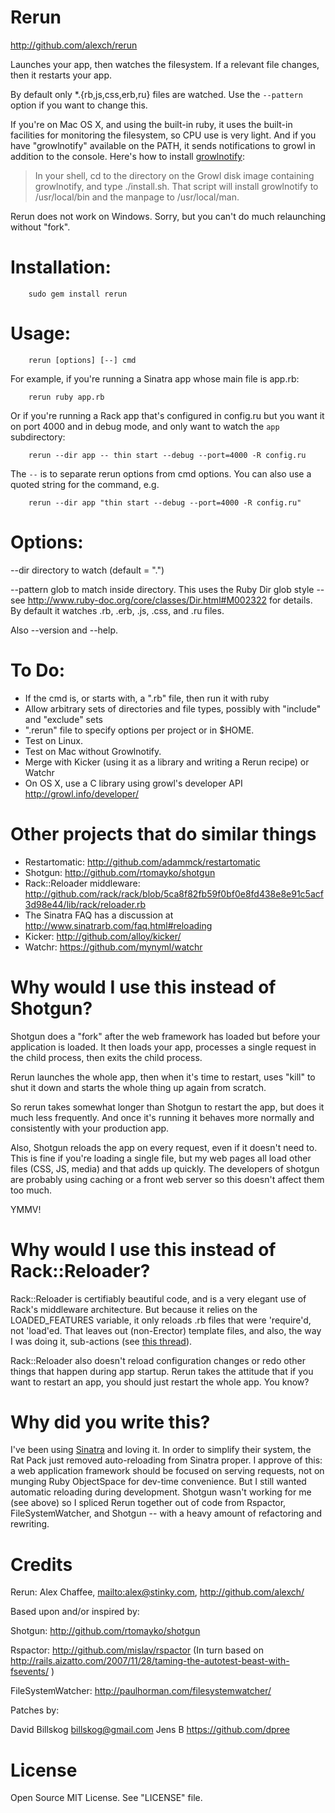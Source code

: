 # Rerun

<http://github.com/alexch/rerun>

Launches your app, then watches the filesystem. If a relevant file
changes, then it restarts your app.

By default only *.{rb,js,css,erb,ru} files are watched. Use the
`--pattern` option if you want to change this.

If you're on Mac OS X, and using the built-in ruby,
it uses the built-in facilities for monitoring
the filesystem, so CPU use is very light. And if you have "growlnotify"
available on the PATH, it sends notifications to growl in addition to
the console. Here's how to install
[growlnotify](http://growl.info/documentation/growlnotify.php):

>    In your shell, cd to the directory on the Growl disk image
>    containing growlnotify, and type ./install.sh. That script
>    will install growlnotify to /usr/local/bin and the manpage
>    to /usr/local/man.

Rerun does not work on Windows. Sorry, but you can't do much relaunching
without "fork".

# Installation:

        sudo gem install rerun

# Usage: 

        rerun [options] [--] cmd

For example, if you're running a Sinatra app whose main file is
app.rb:

        rerun ruby app.rb
        
Or if you're running a Rack app that's configured in config.ru
but you want it on port 4000 and in debug mode, and only want to watch
the `app` subdirectory:

        rerun --dir app -- thin start --debug --port=4000 -R config.ru
        
The `--` is to separate rerun options from cmd options. You can also 
use a quoted string for the command, e.g.

        rerun --dir app "thin start --debug --port=4000 -R config.ru"

# Options:

--dir directory to watch (default = ".")

--pattern glob to match inside directory. This uses the Ruby Dir glob style -- see <http://www.ruby-doc.org/core/classes/Dir.html#M002322> for details. 
By default it watches .rb, .erb, .js, .css, and .ru files.

Also --version and --help.

# To Do:

* If the cmd is, or starts with, a ".rb" file, then run it with ruby
* Allow arbitrary sets of directories and file types, possibly with "include" and "exclude" sets
* ".rerun" file to specify options per project or in $HOME.
* Test on Linux.
* Test on Mac without Growlnotify.
* Merge with Kicker (using it as a library and writing a Rerun recipe) or Watchr
* On OS X, use a C library using growl's developer API <http://growl.info/developer/>

# Other projects that do similar things

* Restartomatic: <http://github.com/adammck/restartomatic>
* Shotgun: <http://github.com/rtomayko/shotgun>
* Rack::Reloader middleware: <http://github.com/rack/rack/blob/5ca8f82fb59f0bf0e8fd438e8e91c5acf3d98e44/lib/rack/reloader.rb>
* The Sinatra FAQ has a discussion at <http://www.sinatrarb.com/faq.html#reloading>
* Kicker: <http://github.com/alloy/kicker/>
* Watchr: <https://github.com/mynyml/watchr>

# Why would I use this instead of Shotgun?

Shotgun does a "fork" after the web framework has loaded but before
your application is loaded. It then loads your app, processes a
single request in the child process, then exits the child process.

Rerun launches the whole app, then when it's time to restart, uses
"kill" to shut it down and starts the whole thing up again from
scratch.

So rerun takes somewhat longer than Shotgun to restart the app, but
does it much less frequently. And once it's running it behaves more
normally and consistently with your production app.

Also, Shotgun reloads the app on every request, even if it doesn't
need to. This is fine if you're loading a single file, but my web
pages all load other files (CSS, JS, media) and that adds up quickly.
The developers of shotgun are probably using caching or a front web
server so this doesn't affect them too much.

YMMV!

# Why would I use this instead of Rack::Reloader?

Rack::Reloader is certifiably beautiful code, and is a very elegant use
of Rack's middleware architecture. But because it relies on the
LOADED_FEATURES variable, it only reloads .rb files that were 'require'd,
not 'load'ed. That leaves out (non-Erector) template files, and also,
the way I was doing it, sub-actions (see
[this thread](http://groups.google.com/group/sinatrarb/browse_thread/thread/7329727a9296e96a#
)).

Rack::Reloader also doesn't reload configuration changes or redo other
things that happen during app startup. Rerun takes the attitude that if
you want to restart an app, you should just restart the whole app. You know?

# Why did you write this?

I've been using [Sinatra](http://sinatrarb.com) and loving it. In order
to simplify their system, the Rat Pack just removed auto-reloading from
Sinatra proper. I approve of this: a web application framework should be
focused on serving requests, not on munging Ruby ObjectSpace for
dev-time convenience. But I still wanted automatic reloading during
development. Shotgun wasn't working for me (see above) so I spliced
Rerun together out of code from Rspactor, FileSystemWatcher, and Shotgun
-- with a heavy amount of refactoring and rewriting.

# Credits

Rerun: Alex Chaffee, <mailto:alex@stinky.com>, <http://github.com/alexch/>

Based upon and/or inspired by:

Shotgun: <http://github.com/rtomayko/shotgun>

Rspactor: <http://github.com/mislav/rspactor>
(In turn based on http://rails.aizatto.com/2007/11/28/taming-the-autotest-beast-with-fsevents/ )

FileSystemWatcher: <http://paulhorman.com/filesystemwatcher/>

Patches by:

David Billskog <billskog@gmail.com>
Jens B <https://github.com/dpree>

# License

Open Source MIT License. See "LICENSE" file.
